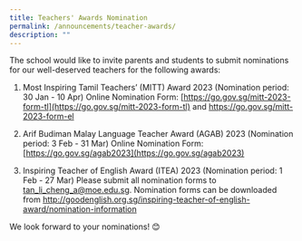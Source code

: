 ```yaml
---
title: Teachers' Awards Nomination
permalink: /announcements/teacher-awards/
description: ""
---
```

The school would  like to invite parents and students to submit nominations for our well-deserved teachers for the following awards:

1. Most Inspiring Tamil Teachers’ (MITT) Award 2023 (Nomination period: 30 Jan - 10 Apr)
Online Nomination Form: [https://go.gov.sg/mitt-2023-form-tl](https://go.gov.sg/mitt-2023-form-tl) and [https://go.gov.sg/mitt-2023-form-el ](https://go.gov.sg/mitt-2023-form-el )

2. Arif Budiman Malay Language Teacher Award (AGAB) 2023 (Nomination period: 3 Feb - 31 Mar)
Online Nomination Form: [https://go.gov.sg/agab2023](https://go.gov.sg/agab2023)

3. Inspiring Teacher of English Award (ITEA) 2023 (Nomination period: 1 Feb - 27 Mar)
Please submit all nomination forms to [tan_li_cheng_a@moe.edu.sg](tan_li_cheng_a@moe.edu.sg). Nomination forms can be downloaded from [http://goodenglish.org.sg/inspiring-teacher-of-english-award/nomination-information ](http://goodenglish.org.sg/inspiring-teacher-of-english-award/nomination-information )

We look forward to your nominations! 😊